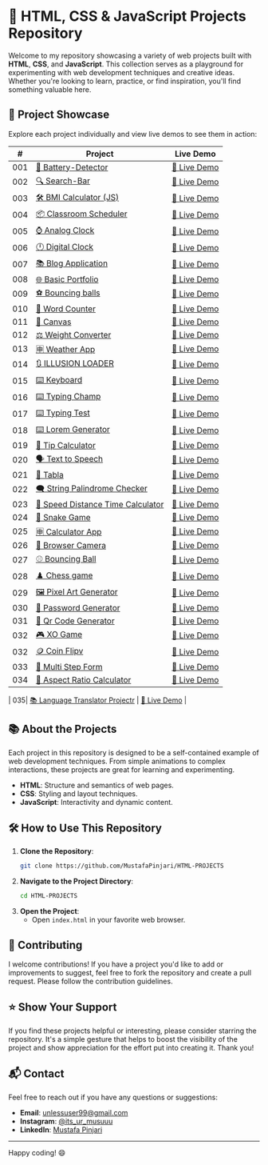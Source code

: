# 🚀 HTML, CSS & JavaScript Projects Repository

Welcome to my repository showcasing a variety of web projects built with **HTML**, **CSS**, and **JavaScript**. This collection serves as a playground for experimenting with web development techniques and creative ideas. Whether you're looking to learn, practice, or find inspiration, you'll find something valuable here.

## 🌟 Project Showcase

Explore each project individually and view live demos to see them in action:


|  #  | Project                                                                                             | Live Demo                                                        |
| :-: | --------------------------------------------------------------------------------------------------- | ---------------------------------------------------------------- |
| 001 | [🔋 Battery-Detector](https://github.com/MustafaPinjari/Battery-Detector)                           | [🔗 Live Demo](https://batterydetector.netlify.app/)              |
| 002 | [🔍 Search-Bar](https://github.com/MustafaPinjari/Search-Bar)                                       | [🔗 Live Demo](https://searchbarbymustafa.netlify.app/)           |
| 003 | [🛠️ BMI Calculator (JS)](https://github.com/MustafaPinjari/HTML-PROJECTS/tree/main/BMI%20Calculator%20(JS)) | [🔗 Live Demo](https://bmicalculatorindex.netlify.app/)           |
| 004 | [📦 Classroom Scheduler](https://github.com/MustafaPinjari/HTML-PROJECTS/tree/main/CLASSROOM%20SCHEDULER%20WEBSITE) | [🔗 Live Demo](https://classroomschedulerbymustafa.netlify.app/) |
| 005 | [⌚ Analog Clock](https://github.com/MustafaPinjari/HTML-PROJECTS/tree/main/Analog%20Clock)         | [🔗 Live Demo](https://analog-watch-by-mustafa.netlify.app/)      |
| 006 | [🕛 Digital Clock](https://github.com/MustafaPinjari/HTML-PROJECTS/tree/main/Digital%20Clock)       | [🔗 Live Demo](https://digital-clock-by-mustafa.netlify.app/)     |
| 007 | [📚 Blog Application](https://github.com/MustafaPinjari/HTML-PROJECTS/tree/main/Blog-Application)   | [🔗 Live Demo](https://blog-application-by-mustafa.netlify.app/)  |
| 008 | [🌐 Basic Portfolio](https://github.com/MustafaPinjari/HTML-PROJECTS)                               | [🔗 Live Demo](https://mustafapinjari.netlify.app/)               |
| 009 | [⚽ Bouncing balls](https://github.com/MustafaPinjari/HTML-PROJECTS)                                | [🔗 Live Demo](https://bouncing-balls-by-mustafa.netlify.app/)    |
| 010 | [🔄️ Word Counter](https://github.com/MustafaPinjari/HTML-PROJECTS/tree/main/word%20counter)        | [🔗 Live Demo](https://word-counter-by-mustafa.netlify.app/)      |
| 011 | [📝 Canvas](https://github.com/MustafaPinjari/HTML-PROJECTS/tree/main/White-Boardr)                 | [🔗 Live Demo](https://canvas-by-mustafa.netlify.app/)            |
| 012 | [⚖️ Weight Converter](https://github.com/MustafaPinjari/HTML-PROJECTS/tree/main/Weight-Converter)  | [🔗 Live Demo](https://weight-converter-by-mustafa.netlify.app/)  |
| 013 | [🈸 Weather App](https://github.com/MustafaPinjari/HTML-PROJECTS/tree/main/Weather-App)             | [🔗 Live Demo](https://weather-app-by-mustafa.netlify.app/)       |
| 014 | [🔃 ILLUSION LOADER](https://github.com/MustafaPinjari/HTML-PROJECTS/tree/main/wavy-Loader)         | [🔗 Live Demo](https://loader-by-mustafa.netlify.app/)            |
| 015 | [⌨️ Keyboard](https://github.com/MustafaPinjari/HTML-PROJECTS/tree/main/Virtual%20Keyboard)         | [🔗 Live Demo](https://key-board-by-mustafa.netlify.app/)         |
| 016 | [⌨️ Typing Champ](https://github.com/MustafaPinjari/HTML-PROJECTS/tree/main/Typing%20champ)        | [🔗 Live Demo](https://typing-champ-by-mustafa.netlify.app/)      |
| 017 | [⌨️ Typing Test](https://github.com/MustafaPinjari/HTML-PROJECTS/tree/main/Typing%20Speed%20Test%20Website) | [🔗 Live Demo](https://type-master-by-mustafa.netlify.app/)      |
| 018 | [⌨️ Lorem Generator](https://github.com/MustafaPinjari/HTML-PROJECTS/tree/main/loremipsum-generator) | [🔗 Live Demo](https://lorem-generator-by-mustafa.netlify.app/) |
| 019 | [📱 Tip Calculator](https://github.com/MustafaPinjari/HTML-PROJECTS/tree/main/Tip%20Calculator)     | [🔗 Live Demo](https://tip-calci-by-mustafa.netlify.app/)         |
| 020 | [🗣️ Text to Speech](https://github.com/MustafaPinjari/HTML-PROJECTS/tree/main/text%20to%20speech)  | [🔗 Live Demo](https://text-to-speech-by-mustafa.netlify.app/)    |
| 021 | [🥁 Tabla](https://github.com/MustafaPinjari/HTML-PROJECTS/tree/main/tabla)                         | [🔗 Live Demo](https://tabla-by-mustafa.netlify.app/)             |
| 022 | [🗨️ String Palindrome Checker](https://github.com/MustafaPinjari/HTML-PROJECTS/tree/main/String%20Palindrome%20Checker) | [🔗 Live Demo](https://string-palindrome-checker.netlify.app/)  |
| 023 | [📲 Speed Distance Time Calculator](https://github.com/MustafaPinjari/HTML-PROJECTS/tree/main/speed-distance-time-calculator) | [🔗 Live Demo](https://speed-distance-time-calculator.netlify.app/) |
| 024 | [🐍 Snake Game](https://github.com/MustafaPinjari/HTML-PROJECTS/tree/main/Snake-Game)               | [🔗 Live Demo](https://snake-game-by-mustafa.netlify.app/)        |
| 025 | [🈸 Calculator App](https://github.com/MustafaPinjari/HTML-PROJECTS/tree/main/CalculatorApp)        | [🔗 Live Demo](https://calculator-app-by-mustafa.netlify.app/)    |
| 026 | [📸 Browser Camera](https://github.com/MustafaPinjari/HTML-PROJECTS/tree/main/Browser-Camera)       | [🔗 Live Demo](https://browser-camera-by-mustafa.netlify.app/)    |
| 027 | [⚾ Bouncing Ball](https://github.com/MustafaPinjari/HTML-PROJECTS/tree/36c091f186b5e44f45a3601adfc604a18d0c5597/bouncing-balls) | [🔗 Live Demo](https://browser-camera-by-mustafa.netlify.app/) |
| 028 | [♟️ Chess game](https://github.com/MustafaPinjari/HTML-PROJECTS/tree/b12644824ca19ddda07d5b699689a86c49636742/Chess-Game) | [🔗 Live Demo](https://browser-camera-by-mustafa.netlify.app/) |
| 029 | [🖼️ Pixel Art Generator](https://github.com/MustafaPinjari/HTML-PROJECTS/tree/afe5c83133f76a74ed80065ad69796d821be034b/Pixel%20Art%20Generator) | [🔗 Live Demo](https://pixel-art-generator-by-mustafa.netlify.app/) |
| 030 | [🔑 Password Generator](https://github.com/MustafaPinjari/HTML-PROJECTS/tree/de1dcc75ed4e7c8a79870d3c18d799e466cf9b33/password-generator) | [🔗 Live Demo](https://password-generator-by-mustafa.netlify.app/) |
| 031 | [📸 Qr Code Generator](https://github.com/MustafaPinjari/HTML-PROJECTS/tree/c34cc849079c1195b99e9fbaa74c8c95b38c09f6/QR%20Code%20Generator) | [🔗 Live Demo](https://qr-code-generator-by-mustafa.netlify.app/) |
| 032 | [🎮 XO Game](https://github.com/MustafaPinjari/HTML-PROJECTS/tree/38c385ef1e4ab4b0ae64c30b126b3312ebebfec7/XO%20Game) | [🔗 Live Demo](https://xo-gamer-by-mustafa.netlify.app/) |
| 032 | [🪙 Coin Flipv](https://github.com/MustafaPinjari/HTML-PROJECTS/tree/b801d7c14f919ef32b57bdc7717dda18ad14c0a5/Flip%20a%20Coin%20Game) | [🔗 Live Demo](https://coin-flip-by-mustafa.netlify.app/) |
| 033 | [📃 Multi Step Form](https://github.com/MustafaPinjari/HTML-PROJECTS/tree/b801d7c14f919ef32b57bdc7717dda18ad14c0a5/Flip%20a%20Coin%20Game) | [🔗 Live Demo](https://668658d560fe7295fa978c6f--dazzling-halva-bfa39d.netlify.app/) |
| 034 | [📐 Aspect Ratio Calculator](https://github.com/MustafaPinjari/HTML-PROJECTS/tree/8eefe75237857cbd387d3020c78b0b785d501685/Aspect%20Ratio%20Calculator) | [🔗 Live Demo](https://668658d560fe7295fa978c6f--dazzling-halva-bfa39d.netlify.app/) |

| 035| [📚 Language Translator Projectr](https://github.com/MustafaPinjari/HTML-PROJECTS/tree/26f22e908e78ab49ede49ae1365b1aac277ed2fd/Translator%20App) | [🔗 Live Demo](https://668658d560fe7295fa978c6f--dazzling-halva-bfa39d.netlify.app/) |


## 📚 About the Projects

Each project in this repository is designed to be a self-contained example of web development techniques. From simple animations to complex interactions, these projects are great for learning and experimenting.

- **HTML**: Structure and semantics of web pages. 
- **CSS**: Styling and layout techniques. 
- **JavaScript**: Interactivity and dynamic content. 

## 🛠️ How to Use This Repository

1. **Clone the Repository**: 
   ```sh
   git clone https://github.com/MustafaPinjari/HTML-PROJECTS
   ```
2. **Navigate to the Project Directory**:
   ```sh
   cd HTML-PROJECTS
   ```
3. **Open the Project**:
   - Open `index.html` in your favorite web browser.

## 🤝 Contributing

I welcome contributions! If you have a project you'd like to add or improvements to suggest, feel free to fork the repository and create a pull request. Please follow the contribution guidelines.

## ⭐ Show Your Support

If you find these projects helpful or interesting, please consider starring the repository. It's a simple gesture that helps to boost the visibility of the project and show appreciation for the effort put into creating it. Thank you!

## 📬 Contact

Feel free to reach out if you have any questions or suggestions:
- **Email**: unlessuser99@gmail.com
- **Instagram**: [@its_ur_musuuu](https://www.instagram.com/its_ur_musuuu/)
- **LinkedIn**: [Mustafa Pinjari](https://www.linkedin.com/in/mustafa-pinjari-287625256/)

---

Happy coding! 😄
